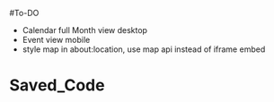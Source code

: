 #To-DO

- Calendar full Month view desktop
- Event view mobile
- style map in about:location, use map api instead of iframe embed



# Saved_Code

